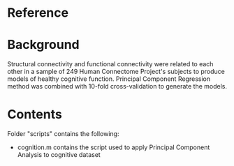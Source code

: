 # Reference

# Background
Structural connectivity and functional connectivity were related to each other in a sample of 249 Human Connectome Project's subjects to produce models of healthy cognitive function. Principal Component Regression method was combined with 10-fold cross-validation to generate the models. 

# Contents
Folder "scripts" contains the following:
- cognition.m contains the script used to apply Principal Component Analysis to cognitive dataset
